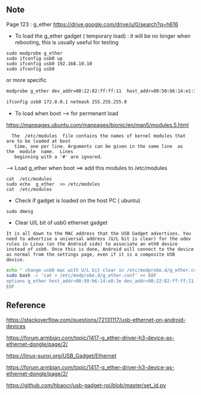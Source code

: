 ## Note
Page 123 : g_ether
https://drive.google.com/drive/u/0/search?q=h616

* To load the g_ether gadget ( temporary load) : it will be no longer when rebooting, this is usually useful for testing
```
sudo modprobe g_ether
sudo ifconfig usb0 up
sudo ifconfig usb0 192.168.10.10
sudo ifconfig usb0
```

or more specific

```sh
modprobe g_ether dev_addr=00:22:82:ff:ff:11  host_addr=00:50:b6:14:e1:3e

ifconfig usb0 172.0.0.1 netmask 255.255.255.0
```



* To load when boot —> for permenant load 

https://manpages.ubuntu.com/manpages/bionic/en/man5/modules.5.html

      The  /etc/modules  file contains the names of kernel modules that are to be loaded at boot
       time, one per line. Arguments can be given in the same line  as  the  module  name.  Lines
       beginning with a '#' are ignored.

—> Load g_ether when boot ==> add this modules to /etc/modules
```
cat  /etc/modules
sudo echo  g_ether  >> /etc/modules
cat  /etc/modules
```

* Check if gadget is loaded on the host PC ( ubuntu)
```
sudo dmesg
```

* Clear U/L bit of usb0 ethernet gadget

`It is all down to the MAC address that the USB Gadget advertises. You need to advertise a universal address (U/L bit is clear) for the udev rules in Linux (on the Android side) to associate an eth0 device instead of usb0. Once this is done, Android will connect to the device as normal from the settings page, even if it is a composite USB device.`


```sh
echo " change usb0 mac with U/L bit clear in /etc/modprobe.d/g_ether.conf"
sudo bash -c 'cat > /etc/modprobe.d/g_ether.conf' << EOF
options g_ether host_addr=00:50:b6:14:e0:3e dev_addr=00:22:82:ff:ff:11
EOF

```


## Reference

https://stackoverflow.com/questions/72131117/usb-ethernet-on-android-devices

https://forum.armbian.com/topic/1417-g_ether-driver-h3-device-as-ethernet-dongle/page/2/

https://linux-sunxi.org/USB_Gadget/Ethernet

https://forum.armbian.com/topic/1417-g_ether-driver-h3-device-as-ethernet-dongle/page/2/

https://github.com/hbaocr/usb-gadget-rpi/blob/master/set_id.py

